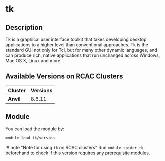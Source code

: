 # tk

## Description
Tk is a graphical user interface toolkit that takes developing desktop applications to a higher level than conventional approaches. Tk is the standard GUI not only for Tcl, but for many other dynamic languages, and can produce rich, native applications that run unchanged across Windows, Mac OS X, Linux and more.

## Available Versions on RCAC Clusters
|Cluster|Versions|
|---|---|
|**Anvil**|8.6.11|

## Module
You can load the module by:

```bash
module load tk/version
```

!!! note "Note for using `tk` on RCAC clusters"
    Run `module spider tk` beforehand to check if this version requires any prerequisite modules.
